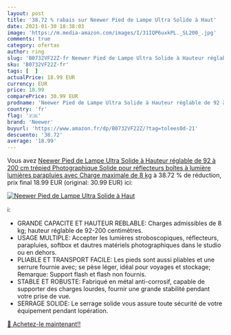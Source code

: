```yaml
---
layout: post
title: '38.72 % rabais sur Neewer Pied de Lampe Ultra Solide à Haut'
date: 2021-01-30 18:38:03
image: 'https://m.media-amazon.com/images/I/31IQP6uxkPL._SL200_.jpg'
comments: true
category: ofertas
author: ring
slug: 'B0732VF22Z-fr Neewer Pied de Lampe Ultra Solide à Hauteur réglable de 92...'
sku: 'B0732VF22Z-fr'
tags: [  ]
actualPrice: 18.99 EUR
currency: EUR
price: 18.99
comparePrice: 30.99 EUR
prodname: 'Neewer Pied de Lampe Ultra Solide à Hauteur réglable de 92 à 200 cm  trépied Photographique Solide pour réflecteurs  boîtes à lumière  lumières  parapluies avec Charge maximale de 8 kg'
country: 'fr'
flag: '🇫🇷'
brand: 'Neewer'
buyurl: 'https://www.amazon.fr/dp/B0732VF22Z/?tag=tolees0d-21'
descuento: '38.72'
average: '18.99'
---
```


Vous avez [Neewer Pied de Lampe Ultra Solide à Hauteur réglable de 92 à 200 cm  trépied Photographique Solide pour réflecteurs  boîtes à lumière  lumières  parapluies avec Charge maximale de 8 kg](https://www.amazon.fr/dp/B0732VF22Z/?tag=tolees0d-21)  à  38.72 % de réduction, prix final  18.99 EUR (original: 30.99 EUR) ici:

[![Neewer Pied de Lampe Ultra Solide à Haut](https://m.media-amazon.com/images/I/31IQP6uxkPL._SL200_.jpg)](https://www.amazon.fr/dp/B0732VF22Z/?tag=tolees0d-21)

ℹ️:

- GRANDE CAPACITE ET HAUTEUR REBLABLE: Charges admissibles de 8 kg; hauteur réglable de 92-200 centimètres.
- USAGE MULTIPLE: Accepter les lumières stroboscopiques, réflecteurs, parapluies, softbox et dautres matériels photographiques dans le studio ou en dehors.
- PLIABLE ET TRANSPORT FACILE: Les pieds sont aussi pliables et une serrure fournie avec; se pèse léger, idéal pour voyages et stockage; Remarque: Support flash et flash non fournis.
- STABLE ET ROBUSTE: Fabriqué en métal anti-corrosif, capable de supporter des charges lourdes, fournir une grande stabilité pendant votre prise de vue.
- SERRAGE SOLIDE: Le serrage solide vous assure toute sécurité de votre équipement pendant lopération.

[🛒 Achetez-le maintenant!!](https://www.amazon.fr/dp/B0732VF22Z/?tag=tolees0d-21)

